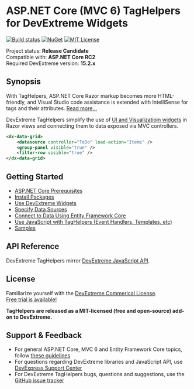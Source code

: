 # ASP.NET Core (MVC 6) TagHelpers for DevExtreme Widgets

[![Build status](https://ci.appveyor.com/api/projects/status/gyf4ghfeg5qjuxnl/branch/master?svg=true)](https://ci.appveyor.com/project/dxrobot/devextreme-aspnet-taghelpers/branch/master)
[![NuGet](https://img.shields.io/nuget/v/DevExtreme.AspNet.TagHelpers.svg)](https://www.nuget.org/packages/DevExtreme.AspNet.TagHelpers)
[![MIT License](https://img.shields.io/badge/license-MIT-blue.svg)](https://raw.githubusercontent.com/DevExpress/DevExtreme.AspNet.TagHelpers/master/LICENSE)

Project status: **Release Candidate**  
Compatible with: **ASP.NET Core RC2**  
Required DevExtreme version: **15.2.x**

## Synopsis

With TagHelpers, ASP.NET Core Razor markup becomes more HTML-friendly, 
and Visual Studio code assistance is extended with IntelliSense for tags and their attributes.
[Read more...](https://docs.asp.net/en/latest/mvc/views/tag-helpers/intro.html)

DevExtreme TagHelpers simplify the use of 
[UI and Visualizatioin widgets](http://js.devexpress.com/Demos/WidgetsGallery/) 
in Razor views
and connecting them to data exposed via MVC controllers.

```xml
<dx-data-grid>
    <datasource controller="ToDo" load-action="Items" />	
    <group-panel visible="true" />
    <filter-row visible="true" />
</dx-data-grid>
```

## Getting Started
 
 * [ASP.NET Core Prerequisites](https://docs.asp.net/en/latest/getting-started.html)
 * [Install Packages](https://github.com/DevExpress/DevExtreme.AspNet.TagHelpers/wiki/Install-Packages)
 * [Use DevExtreme Widgets](https://github.com/DevExpress/DevExtreme.AspNet.TagHelpers/wiki/Use-DevExtreme-Widgets)
 * [Specify Data Sources](https://github.com/DevExpress/DevExtreme.AspNet.TagHelpers/wiki/Specify-Data-Sources)
 * [Connect to Data Using Entity Framework Core](https://github.com/DevExpress/DevExtreme.AspNet.TagHelpers/wiki/Connect-to-Data-Using-Entity-Framework-Core)
 * [Use JavaScript with TagHelpers (Event Handlers, Templates, etc)](https://github.com/DevExpress/DevExtreme.AspNet.TagHelpers/wiki/Use-JavaScript-with-TagHelpers-(Event-Handlers,-Templates,-etc))
 * [Samples](https://github.com/DevExpress/DevExtreme.AspNet.TagHelpers/tree/master/Samples)
  
## API Reference

DevExtreme TagHelpers mirror 
[DevExtreme JavaScript API](http://js.devexpress.com/Documentation/ApiReference/).
  
## License

Familiarize yourself with the
[DevExtreme Commerical License](https://www.devexpress.com/Support/EULAs/DevExtreme.xml).  
[Free trial is available!](http://js.devexpress.com/Buy/) 

**TagHelpers are released as a MIT-licensed (free and open-source) add-on to DevExtreme.**

## Support & Feedback

* For general ASP.NET Core, MVC 6 and Entity Framework Core topics, follow [these guidelines](https://github.com/aspnet/Home/blob/dev/CONTRIBUTING.md)
* For questions regarding DevExtreme libraries and JavaScript API, use [DevExpress Support Center](https://www.devexpress.com/Support/Center)
* For DevExtreme TagHelpers bugs, questions and suggestions, use the [GitHub issue tracker](https://github.com/DevExpress/DevExtreme.AspNet.TagHelpers/issues)

